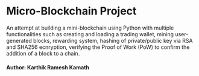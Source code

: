 # Micro-Blockchain Project

An attempt at building a mini-blockchain using Python with multiple functionalities such as creating and loading a trading wallet, mining user-generated blocks, rewarding system, hashing of private/public key via RSA and SHA256 ecnryption, verifying the Proof of Work (PoW) to confirm the addition of a block to a chain.

#### Author: Karthik Ramesh Kamath
